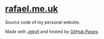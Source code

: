 # [rafael.me.uk](https://rafael.me.uk)

Source code of my personal website.

Made with [Jekyll](https://jekyllrb.com/) and hosted by
[GitHub Pages](https://pages.github.com/).
